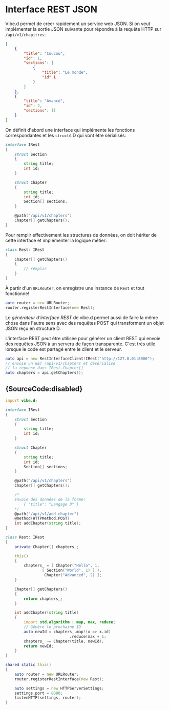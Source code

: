 # Interface REST JSON

Vibe.d permet de créer rapidement un service web JSON. Si on veut implémenter la sortie JSON suivante pour répondre à la requête HTTP sur `/api/v1/chapitres`:

```json
[
    {
        "title": "Coucou",
        "id": 1,
        "sections": [
            {
                "title": "Le monde",
                "id" 1
            }
        ]
    },
    {
        "title": "Avancé",
        "id": 2,
        "sections": []
    }
]
```

On définit d'abord une interface qui implémente les fonctions correspondantes et les `struct`s D qui vont être sérialisés:

```d
interface IRest
{
    struct Section
    {
        string title;
        int id;
    }

    struct Chapter
    {
        string title;
        int id;
        Section[] sections;
    }

    @path("/api/v1/chapters")
    Chapter[] getChapters();
}
```

Pour remplir effectivement les structures de données, on doit hériter de cette interface et implémenter la logique métier:

```d
class Rest: IRest
{
    Chapter[] getChapters()
    {
        // remplir
    }
}
```

À partir d'un `URLRouter`, on enregistre une instance de `Rest` et tout fonctionne!

```d
auto router = new URLRouter;
router.registerRestInterface(new Rest);
```

Le *générateur d'interface REST* de vibe.d permet aussi de faire la même chose dans l'autre sens avec des requêtes POST qui transforment un objet JSON reçu en structure D.

L'interface REST peut être utilisée pour générer un client REST qui envoie des requêtes JSON à un serveru de façon transparente. C'est très utile lorsque le code est partagé entre le client et le serveur.

```d
auto api = new RestInterfaceClient!IRest("http://127.0.01:8000");
// envoie un GET /api/v1/chapters et désérialise
// la réponse dans IRest.Chapter[]
auto chapters = api.getChapters();
```

## {SourceCode:disabled}

```d
import vibe.d;

interface IRest
{
    struct Section
    {
        string title;
        int id;
    }

    struct Chapter
    {
        string title;
        int id;
        Section[] sections;
    }

    @path("/api/v1/chapters")
    Chapter[] getChapters();

    /*
    Envoie des données de la forme:
        { "title": "Langage D" }
    */
    @path("/api/v1/add-chapter")
    @method(HTTPMethod.POST)
    int addChapter(string title);
}

class Rest: IRest
{
    private Chapter[] chapters_;

    this()
    {
        chapters_ = [ Chapter("Hello", 1,
                [ Section("World", 1) ] ),
                 Chapter("Advanced", 2) ];
    }

    Chapter[] getChapters()
    {
        return chapters_;
    }

    int addChapter(string title)
    {
        import std.algorithm : map, max, reduce;
        // Génère le prochaine ID
        auto newId = chapters_.map!(x => x.id)
                            .reduce!max + 1;
        chapters_ ~= Chapter(title, newId);
        return newId;
    }
}

shared static this()
{
    auto router = new URLRouter;
    router.registerRestInterface(new Rest);

    auto settings = new HTTPServerSettings;
    settings.port = 8080;
    listenHTTP(settings, router);
}
```
